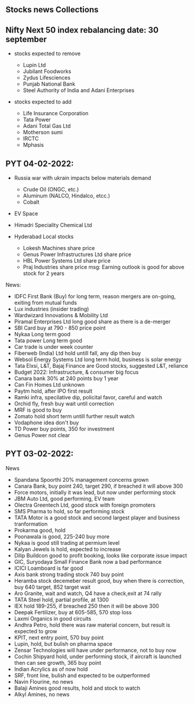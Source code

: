 ## Stocks news Collections

## Nifty Next 50 index rebalancing date: 30 september

- stocks expected to remove

  - Lupin Ltd
  - Jubilant Foodworks
  - Zydus Lifesciences
  - Punjab National Bank
  - Steel Authority of India and Adani Enterprises

- stocks expected to add

  - Life Insurance Corporation
  - Tata Power
  - Adani Total Gas Ltd
  - Motherson sumi
  - IRCTC
  - Mphasis

## PYT 04-02-2022:

- Russia war with ukrain impacts below materials demand
  - Crude Oil (ONGC, etc.)
  - Aluminum (NALCO, Hindalco, etcc.)
  - Cobalt

- EV Space
- Himadri Speciality Chemical Ltd
- Hyderabad Local stocks
  - Lokesh Machines share price
  - Genus Power Infrastructures Ltd share price
  - HBL Power Systems Ltd share price
  - Praj Industries share price
  msg: Earning outlook is good for above stock for 2 years

News:  
- IDFC First Bank (Buy) for long term, reason mergers are on-going, exiting from mutual funds
- Lux industries (insider trading)
- Wardwizard Innovations & Mobility Ltd
- Piramal Enterprises Ltd long good share as there is a de-merger
- SBI Card buy at 790 - 850 price point
- Nykaa Long term good
- Tata power Long term good
- Car trade is under week counter
- Fiberweb (India) Ltd hold untill fall, any dip then buy
- Websol Energy Systems Ltd long term hold, business is solar energy
- Tata Elxsi, L&T, Bajaj Finance are Good stocks, suggested L&T, reliance
- Budget 2022: Infrastructure, & consumer big focus
- Canara bank 30% at 240 points buy 1 year
- Can Fin Homes Ltd unknown
- Paytm hold, after IPO first result
- Ramki infra, specilative dip, policital favor, careful and watch
- Orchid fly, fresh buy wait until correction
- MRF is good to buy
- Zomato hold short term untill further result watch
- Vodaphone idea don't buy
- TD Power buy points, 350 for investment
- Genus Power not clear

## PYT 03-02-2022:

News

- Spandana Spoorthi 20% management concerns grown
- Canara Bank, buy point 240, target 290, if breached it will above 300
- Force motors, initially it was lead, but now under performing stock
- JBM Auto Ltd, good performing, EV team
- Olectra Greentech Ltd, good stock with foreign promoters
- SMS Pharma to hold, so far performing stock
- TATA Motor is a good stock and second largest player and business tranformation
- Prokarma good, hold
- Poonawala is good, 225-240 buy more
- Nykaa is good still trading at permium level
- Kalyan Jewels is hold, expected to increase
- Dilip Buildcon good to profit booking, looks like corporate issue impact
- GIC, Suryodaya Small Finance Bank now a bad performance
- ICICI Loamboard is far good 
- Axis bank strong trading stock 740 buy point 
- Heramba stock decemeber result good, buy when there is correction, buy 640 target, 852 target wait
- Aro Granite, wait and watch, Q4 have a check,exit at 74 rally
- TATA Steel hold, partial profile, at 1300
- IEX hold 189-255, if breached 250 then it will be above 300 
- Deepak Fertilizer, buy at 605-585, 570 stop loss
- Laxmi Organics in good circuits
- Andhra Petro, hold there was raw material concern, but result is expected to grow
- KPIT, next entry point, 570 buy point
- Lupin, hold, but bulish on pharma space
- Zensar Technologies will have under performance, not to buy now
- Cochin Shipyard hold, under performing stock, if aircraft is launched then can see growth, 365 buy point
- Indian Acrylics as of now hold
- SRF, front line, bulish and expected to be outperformed
- Navin Flourine, no news 
- Balaji Amines good results, hold and stock to watch
- Alkyl Amines, no news

